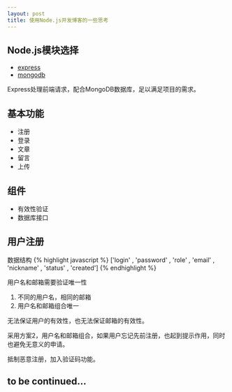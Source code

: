 ```yaml
---
layout: post
title: 使用Node.js开发博客的一些思考
---
```


## Node.js模块选择

* [express](https://github.com/visionmedia/express)
* [mongodb](https://github.com/mongodb/node-mongodb-native)

Express处理前端请求，配合MongoDB数据库，足以满足项目的需求。

## 基本功能

* 注册
* 登录
* 文章
* 留言
* 上传

## 组件

* 有效性验证
* 数据库接口


## 用户注册

数据结构
{% highlight javascript %}
['login'
, 'password'
, 'role'
, 'email'
, 'nickname'
, 'status'
, 'created']
{% endhighlight %}
    
用户名和邮箱需要验证唯一性

1. 不同的用户名，相同的邮箱
2. 用户名和邮箱组合唯一

无法保证用户的有效性，也无法保证邮箱的有效性。

采用方案2，用户名和邮箱组合，如果用户忘记先前注册，也起到提示作用，同时也避免无意义的申请。

抵制恶意注册，加入验证码功能。


## to be continued...
